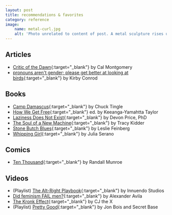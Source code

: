 ```yaml
---
layout: post
title: recommendations & favorites
category: reference
image:
    name: metal-curl.jpg
    alt: 'Photo unrelated to content of post. A metal sculpture rises up and curls into itself, with similar sculptures around it. Looking through the very center of the curve, an any-gender bathroom sign is visible.'
---
```


## Articles

- [Critic of the Dawn](http://raggededgemagazine.com/0501/0501cov.htm){:target="_blank"} by Cal Montgomery
- [pronouns aren't gender; please get better at looking at birds](https://kconrod.medium.com/pronouns-arent-gender-please-get-better-at-looking-at-birds-8e6310ef455a){:target="_blank"} by Kirby Conrod

## Books

- [Camp Damascus](https://bookshop.org/p/books/camp-damascus-chuck-tingle/18738983){:target="_blank"} by Chuck Tingle
- [How We Get Free](https://bookshop.org/p/books/how-we-get-free-black-feminism-and-the-combahee-river-collective-keeanga-yamahtta-taylor/8203276?ean=9781608468553){:target="_blank"} ed. by Keeanga-Yamahtta Taylor
- [Laziness Does Not Exist](https://bookshop.org/p/books/laziness-does-not-exist-devon-price/14871468){:target="_blank"} by Devon Price, PhD
- [The Soul of a New Machine](https://bookshop.org/p/books/the-soul-of-a-new-machine-tracy-kidder/113845){:target="_blank"} by Tracy Kidder
- [Stone Butch Blues](https://www.lesliefeinberg.net/){:target="_blank"} by Leslie Feinberg
- [Whipping Girl](https://bookshop.org/p/books/whipping-girl-lib-e-a-transsexual-woman-on-sexism-and-the-scapegoating-of-femininity-julia-serano/12413169){:target="_blank"} by Julia Serano

## Comics

- [Ten Thousand](https://xkcd.com/1053/){:target="_blank"} by Randall Munroe

## Videos

- (Playlist) [The Alt-Right Playbook](https://www.youtube.com/playlist?list=PLJA_jUddXvY7v0VkYRbANnTnzkA_HMFtQ){:target="_blank"} by Innuendo Studios
- [Did feminism FAIL men?](https://www.youtube.com/watch?v=UOhs9jxe4lM){:target="_blank"} by Alexander Avila
- [The Kronk Effect](https://www.youtube.com/watch?v=5Sz40XPPtKQ){:target="_blank"} by CJ the X
- (Playlist) [Pretty Good](https://www.youtube.com/playlist?list=PLUXSZMIiUfFSCYW1o-4whWtepyVlsfuCC){:target="_blank"} by Jon Bois and Secret Base
